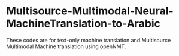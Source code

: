 # Multisource-Multimodal-Neural-MachineTranslation-to-Arabic
These codes are for text-only machine translation and Multisource Multimodal Machine translation using openNMT.

